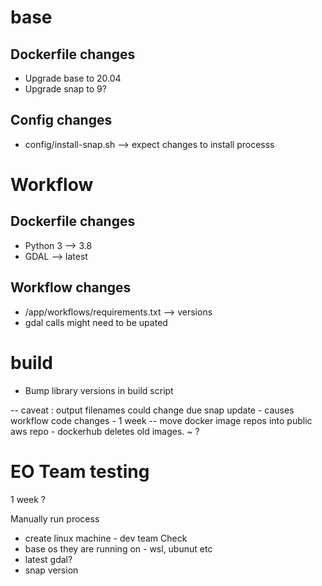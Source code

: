 base
====

Dockerfile changes
------------------

* Upgrade base to 20.04 
* Upgrade snap to 9?


Config changes
--------------

* config/install-snap.sh --> expect changes to install processs

Workflow
========

Dockerfile changes
------------------

* Python 3 --> 3.8
* GDAL --> latest

Workflow changes
----------------

* /app/workflows/requirements.txt --> versions
* gdal calls might need to be upated

build
=====

* Bump library versions in build script

-- caveat : output filenames could change due snap update - causes workflow code changes - 1 week 
-- move docker image repos into public aws repo - dockerhub deletes old images. ~ ?

EO Team testing
===============
1 week ?

Manually run process
* create linux machine - dev team
Check 
* base os they are running on - wsl, ubunut etc
* latest gdal?
* snap version

